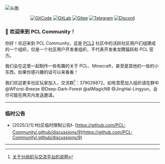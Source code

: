 
<!--![废稿](https://github.com/user-attachments/assets/d62f332b-eeb6-4a7c-918a-cab345e4d552)
![废稿2](https://github.com/user-attachments/assets/2810b984-9ac9-4261-a0ba-4e3fed37cfec)-->
![头图](https://github.com/user-attachments/assets/b44b9de9-2996-49ed-a32f-519692c89fe0)

<div align="center">
  
[![GitCode](https://img.shields.io/badge/-GitCode-da203e?style=for-the-badge)](https://www.gitcode.com/PCL-Community "由 @Deep-Dark-Forest 创建") [![GitLab](https://img.shields.io/badge/-GitLab-ff492c?style=for-the-badge)](https://www.gitlab.com/PCL-Community "由 @hejiehao 创建") [![Gitee](https://img.shields.io/badge/-Gitee-c71d23?style=for-the-badge)](https://www.gitee.com/PCL-Community "由 @wuliaodexiaoluo 创建") [![Telegram](https://img.shields.io/badge/-Telegram-2481cc?style=for-the-badge)](https://t.me/PCL_Community) <!-- [![Oopz](https://img.shields.io/badge/-Oopz-131313?style=for-the-badge)](https://oopz.cn/i/iQXRjh) --> [![Discord](https://img.shields.io/badge/-Discord-5661f5?style=for-the-badge)](https://discord.gg/7xVDtQWUSn)
</div>

### 🎉 欢迎来到 PCL Community！

你好！欢迎来到 PCL Community，这是 [PCL2](https://github.com/Hex-Dragon/PCL2) 社区中的活跃社区用户们组建成的一个组织，仅是一个社区用户开发者组织，不代表开发者龙腾猫跃和 PCL 官方。

我们会在这里一起制作一些有趣的关于 PCL、Minecraft，甚至是其他的一些的小东西，如果你感兴趣的话可以来看看！

我们欢迎更多社区玩家加入，交流群[^1]：379026872。如有意愿加入组织请在群中 @WForst-Breeze @Deep-Dark-Forest @allMagicNB @JingHai-Lingyun，会尽可能在两天内发送邀请。

---

### 临时公告

- [2025/2/1] ❗社区临时限制公告❗- [https://github.com/PCL-Community/.github/discussions/9](https://github.com/PCL-Community/.github/discussions/9)

---

[^1]: [关于分组织与交流平台的说明](https://pcl-community.github.io/Forum/post/guan-yu-fen-zu-zhi-yu-jiao-liu-ping-tai-de-shuo-ming.html)



<!--
我们在 [GitCode](https://www.gitcode.com/PCL-Community)、[Gitee](https://www.gitee.com/PCL-Community)、[GitLab](https://www.gitlab.com/PCL-Community) 都设置了分组织，分别由 [@Deep-Dark-Forest](https://www.github.com/Deep-Dark-Forest)、[@wuliaodexiaoluo](https://www.github.com/wuliaodexiaoluo)、[@hejiehao](https://www.github.com/hejiehao) 管理，如果你想加入可以联系他们！
同时，欢迎加入我们的 [Telegram](https://t.me/PCL_Community) 或 [Oopz 群组](https://oopz.cn/i/iQXRjh) ！
-->
